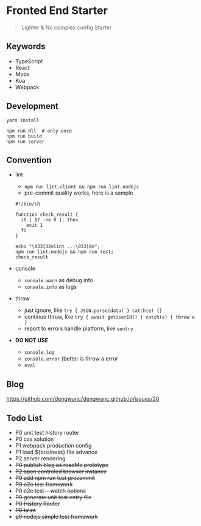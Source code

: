 # Fronted End Starter

> Lighter & No complex config Starter

## Keywords

* TypeScript
* React
* Mobx
* Koa
* Webpack

## Development

```
yarn install

npm run dll  # only once
npm run build
npm run server
```

## Convention
* lint
  * `npm run lint.client && npm run lint.nodejs`
  * pre-commit quality works, here is a sample
  ```
  #!/bin/sh

  function check_result {
    if [ $? -ne 0 ]; then
      exit 1
    fi
  }

  echo "\033[32mlint ...\033[0m";
  npm run lint.nodejs && npm run test;
  check_result
  ```

* console
  * `console.warn` as debug info
  * `console.info` as logs


* throw
  * just ignore, like `try { JSON.parse(data) } catch(e) {} `
  * continue throw, like `try { await getUserId() } catch(e) { throw e } `
  * report to errors handle platform, like `sentry`

* __DO NOT USE__
  * `console.log`
  * `console.error` (better is throw a error
  * `eval`

## Blog 
https://github.com/dengwanc/dengwanc.github.io/issues/20

## Todo List
* P0 unit test history router
* P0 css solution
* P1 webpack production config
* P1 load ${business}.file advance
* P2 server rendering
* ~~P0 publish blog as readMe prototype~~
* ~~P2 open controled browser instance~~
* ~~P0 add npm run test precommit~~
* ~~P0 e2e test framework~~
* ~~P0 e2e test --watch options~~
* ~~P0 generate unit test entry file~~
* ~~P0 History Router~~
* ~~P0 tslint~~
* ~~p0 nodejs simple test framework~~


